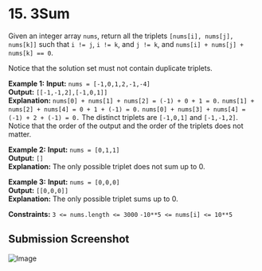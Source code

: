# 15. 3Sum

Given an integer array `nums`, return all the triplets `[nums[i], nums[j], nums[k]]` such that `i != j`, `i != k`, and `j != k`, and `nums[i] + nums[j] + nums[k] == 0`.

Notice that the solution set must not contain duplicate triplets.

**Example 1:**
    **Input:** `nums = [-1,0,1,2,-1,-4]`  
    **Output:** `[[-1,-1,2],[-1,0,1]]`  
    **Explanation:** 
    `nums[0] + nums[1] + nums[2] = (-1) + 0 + 1 = 0.`
    `nums[1] + nums[2] + nums[4] = 0 + 1 + (-1) = 0.`
    `nums[0] + nums[3] + nums[4] = (-1) + 2 + (-1) = 0.`
    The distinct triplets are `[-1,0,1]` and `[-1,-1,2]`.
    Notice that the order of the output and the order of the triplets does not matter.

**Example 2:**
    **Input:** `nums = [0,1,1]`  
    **Output:** `[]`  
    **Explanation:** The only possible triplet does not sum up to 0.

**Example 3:**
    **Input:** `nums = [0,0,0]`  
    **Output:** `[[0,0,0]]`  
    **Explanation:** The only possible triplet sums up to 0.

**Constraints:**
    `3 <= nums.length <= 3000`
    `-10**5 <= nums[i] <= 10**5`

## Submission Screenshot

![Image](./3sum.png)